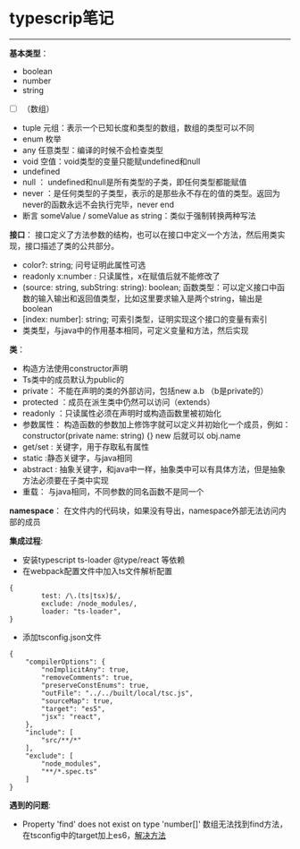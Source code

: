 # **typescrip笔记**

-----
**基本类型**：
- boolean
- number
- string
-  [  ]  （数组）
- tuple 元组：表示一个已知长度和类型的数组，数组的类型可以不同
- enum 枚举
- any 任意类型：编译的时候不会检查类型
- void 空值：void类型的变量只能赋undefined和null
- undefined
- null ： undefined和null是所有类型的子类，即任何类型都能赋值
- never ：是任何类型的子类型，表示的是那些永不存在的值的类型。返回为never的函数永远不会执行完毕，never end
- 断言 <string>someValue / someValue as string：类似于强制转换两种写法

**接口**：
    接口定义了方法参数的结构，也可以在接口中定义一个方法，然后用类实现，接口描述了类的公共部分。
- color?: string;  问号证明此属性可选
- readonly x:number : 只读属性，x在赋值后就不能修改了
- (source: string, subString: string): boolean; 函数类型：可以定义接口中函数的输入输出和返回值类型，比如这里要求输入是两个string，输出是boolean
- [index: number]: string; 可索引类型，证明实现这个接口的变量有索引
- 类类型，与java中的作用基本相同，可定义变量和方法，然后实现

**类**：
- 构造方法使用constructor声明
- Ts类中的成员默认为public的
- private： 不能在声明的类的外部访问，包括new a.b （b是private的）
- protected ：成员在派生类中仍然可以访问（extends）
- readonly ：只读属性必须在声明时或构造函数里被初始化
- 参数属性： 构造函数的参数加上修饰字就可以定义并初始化一个成员，例如：constructor(private name: string) {} new 后就可以 obj.name
- get/set : 关键字，用于存取私有属性
- static :静态关键字，与java相同
- abstract : 抽象关键字，和java中一样，抽象类中可以有具体方法，但是抽象方法必须要在子类中实现
- 重载： 与java相同，不同参数的同名函数不是同一个

**namespace**：
在文件内的代码块，如果没有导出，namespace外部无法访问内部的成员

**集成过程**:
- 安装typescript ts-loader @type/react 等依赖
- 在webpack配置文件中加入ts文件解析配置
```
{
        test: /\.(ts|tsx)$/,
        exclude: /node_modules/,
        loader: "ts-loader",
}
```
- 添加tsconfig.json文件
```
{
    "compilerOptions": {
        "noImplicitAny": true,
        "removeComments": true,
        "preserveConstEnums": true,
        "outFile": "../../built/local/tsc.js",
        "sourceMap": true,
        "target": "es5",
        "jsx": "react",
    },
    "include": [
        "src/**/*"
    ],
    "exclude": [
        "node_modules",
        "**/*.spec.ts"
    ]
}
```

**遇到的问题**:
- Property 'find' does not exist on type 'number[]' 数组无法找到find方法，在tsconfig中的target加上es6，[解决方法](https://github.com/Microsoft/TypeScript/issues/6945)
